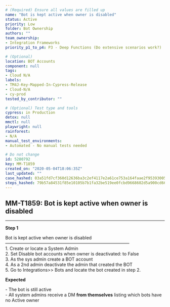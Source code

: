```yaml
---
# (Required) Ensure all values are filled up
name: "Bot is kept active when owner is disabled"
status: Active
priority: Low
folder: Bot Ownership
authors: ""
team_ownership: 
- Integration Frameworks
priority_p1_to_p4: P3 - Deep Functions (Do extensive scenarios work?)

# (Optional)
location: BOT Accounts
component: null
tags:
- Cloud N/A
labels: 
- TM4J-Key-Mapped-In-Cypress-Release
- Cloud-N/A
- cy-prod
tested_by_contributor: ""

# (Optional) Test type and tools
cypress: in Production
detox: null
mmctl: null
playwright: null
rainforest: 
- N/A
manual_test_environments:
- Automated - No manual tests needed

# Do not change
id: 5280792
key: MM-T1859
created_on: "2020-05-04T18:06:35Z"
last_updated: ""
case_hashed: 03a51fd7cf360d12636ba3c2ef4117e2a61ce753a164faae2f95393005bb1372a3d08dd009fd38bf9d972a80cf61802b
steps_hashed: 79b57a84531f85e10105b7b1fa32be519ee0fcbd9668602d5a900cd66cb9ea425d81e608a1522e0c2cd7749defe5146f
---
```


<!-- (Auto-generated) Based on frontmatter's "key" and "name" -->

## MM-T1859: Bot is kept active when owner is disabled

---

**Step 1**

Bot is kept active when owner is disabled\
————————————————————————————\
1\. Create or locate a System Admin\
2\. Set Disable bot accounts when owner is deactivated: to False\
3\. As the sys admin create a BOT account\
4\. As a 2nd admin deactivate the admin that created the BOT\
5\. Go to Integrations>> Bots and locate the bot created in step 2.

**Expected**

\- The bot is still active\
\- All system admins receive a DM **from themselves** listing which bots have no Active owner
